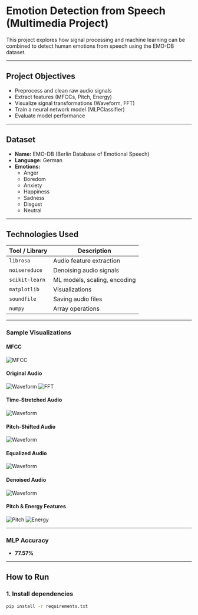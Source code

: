 #  Emotion Detection from Speech (Multimedia Project)

This project explores how signal processing and machine learning can be combined to detect human emotions from speech using the EMO-DB dataset.


---

##  Project Objectives

- Preprocess and clean raw audio signals
- Extract features (MFCCs, Pitch, Energy)
- Visualize signal transformations (Waveform, FFT)
- Train a neural network model (MLPClassifier)
- Evaluate model performance

---

##  Dataset

- **Name:** EMO-DB (Berlin Database of Emotional Speech)
- **Language:** German
- **Emotions:**
  - Anger
  - Boredom
  - Anxiety
  - Happiness
  - Sadness
  - Disgust
  - Neutral

---

##  Technologies Used

| Tool / Library | Description |
|----------------|-------------|
| `librosa` | Audio feature extraction |
| `noisereduce` | Denoising audio signals |
| `scikit-learn` | ML models, scaling, encoding |
| `matplotlib` | Visualizations |
| `soundfile` | Saving audio files |
| `numpy` | Array operations |

---


###  Sample Visualizations

####  MFCC
![MFCC](MFCC.png)

####  Original Audio
![Waveform](Waveform.png)
![FFT](fft.png)

####  Time-Stretched Audio
![Waveform](Time-Stretched.png)

####  Pitch-Shifted Audio
![Waveform](pitch.png)

####  Equalized Audio
![Waveform](equalized.png)

####  Denoised Audio
![Waveform](denoised.png)

####  Pitch & Energy Features
![Pitch](pitch_plot.png)
![Energy](energy_plot.png)

---
### MLP Accuracy
- **77.57%**
---

##  How to Run

### 1. Install dependencies

```bash
pip install -r requirements.txt
